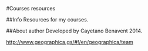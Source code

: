 #Courses resources

##Info
Resources for my courses.

##About author
Developed by Cayetano Benavent 2014.

http://www.geographica.gs/#!/en/geographica/team
